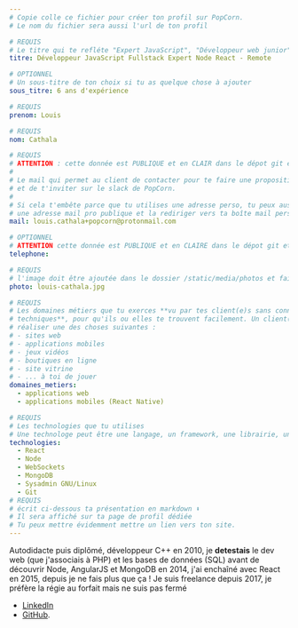 ```yaml
---
# Copie colle ce fichier pour créer ton profil sur PopCorn.
# Le nom du fichier sera aussi l'url de ton profil

# REQUIS
# Le titre qui te refléte "Expert JavaScript", "Développeur web junior"
titre: Développeur JavaScript Fullstack Expert Node React - Remote

# OPTIONNEL
# Un sous-titre de ton choix si tu as quelque chose à ajouter
sous_titre: 6 ans d'expérience

# REQUIS
prenom: Louis

# REQUIS
nom: Cathala

# REQUIS
# ATTENTION : cette donnée est PUBLIQUE et en CLAIR dans le dépot git et sur le site
#
# Le mail qui permet au client de contacter pour te faire une proposition de projet
# et de t'inviter sur le slack de PopCorn.
#
# Si cela t'embête parce que tu utilises une adresse perso, tu peux aussi te créer
# une adresse mail pro publique et la rediriger vers ta boîte mail perso
mail: louis.cathala+popcorn@protonmail.com

# OPTIONNEL
# ATTENTION cette donnée est PUBLIQUE et en CLAIRE dans le dépot git et sur le site
telephone:

# REQUIS
# l'image doit être ajoutée dans le dossier /static/media/photos et faire moins de 100ko !
photo: louis-cathala.jpg

# REQUIS
# Les domaines métiers que tu exerces **vu par tes client(e)s sans connaissances
# techniques**, pour qu'ils ou elles te trouvent facilement. Un client(e) veut par exemple
# réaliser une des choses suivantes :
# - sites web
# - applications mobiles
# - jeux vidéos
# - boutiques en ligne
# - site vitrine
# - ... à toi de jouer
domaines_metiers:
  - applications web
  - applications mobiles (React Native)

# REQUIS
# Les technologies que tu utilises
# Une technologe peut être une langage, un framework, une librairie, un CMS ...
technologies:
  - React
  - Node
  - WebSockets
  - MongoDB
  - Sysadmin GNU/Linux
  - Git
# REQUIS
# écrit ci-dessous ta présentation en markdown ⬇️
# Il sera affiché sur ta page de profil dédiée
# Tu peux mettre évidemment mettre un lien vers ton site.
---
```


Autodidacte puis diplômé, développeur C++ en 2010, je **detestais** le dev web (que j'associais à PHP) et les bases de données (SQL) avant de découvrir Node, AngularJS et MongoDB en 2014, j'ai enchaîné avec React en 2015, depuis je ne fais plus que ça ! Je suis freelance depuis 2017, je préfère la régie au forfait mais ne suis pas fermé

- [LinkedIn](https://www.linkedin.com/in/lcathala/)
- [GitHub](https://github.com/delwiv).

